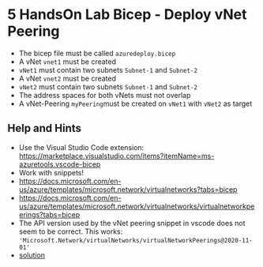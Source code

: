 # 5 HandsOn Lab Bicep - Deploy vNet Peering


- The bicep file must be called `azuredeploy.bicep`
- A vNet `vnet1` must be created
- `vNet1` must contain two subnets `Subnet-1` and `Subnet-2`
- A vNet `vnet2` must be created
- `vNet2` must contain two subnets `Subnet-1` and `Subnet-2`
- The address spaces for both vNets must not overlap
- A vNet-Peering `myPeering`must be created on `vNet1` with `vNet2` as target

## Help and Hints

- Use the Visual Studio Code extension: https://marketplace.visualstudio.com/items?itemName=ms-azuretools.vscode-bicep
- Work with snippets!
- https://docs.microsoft.com/en-us/azure/templates/microsoft.network/virtualnetworks?tabs=bicep
- https://docs.microsoft.com/en-us/azure/templates/microsoft.network/virtualnetworks/virtualnetworkpeerings?tabs=bicep
- The API version used by the vNet peering snippet in vscode does not seem to be correct. This works: `'Microsoft.Network/virtualNetworks/virtualNetworkPeerings@2020-11-01'`
- [solution](solution.bicep)


